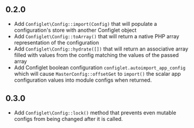 ## 0.2.0

- Add `Configlet\Config::import(Config)` that will populate a configuration's store with another Configlet object
- Add `Configlet\Config::toArray()` that will return a native PHP array representation of the configuration
- Add `Configlet\Config::hydrate([])` that will return an associative array filled with values from the config matching the values of the passed array
- Add Configlet boolean configuration `configlet.autoimport_app_config` which will cause `MasterConfig::offsetGet` to `import()` the scalar app configuration values into module configs when returned.

## 0.3.0

- Add `Configlet\Config::lock()` method that prevents even mutable configs from being changed after it is called.


